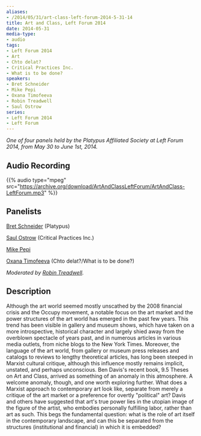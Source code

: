 ```yaml
---
aliases:
- /2014/05/31/art-class-left-forum-2014-5-31-14
title: Art and Class, Left Forum 2014
date: 2014-05-31
media-type:
- audio
tags:
- Left Forum 2014
- Art
- Chto delat?
- Critical Practices Inc.
- What is to be done?
speakers:
- Bret Schneider
- Mike Pepi
- Oxana Timofeeva
- Robin Treadwell
- Saul Ostrow
series:
- Left Forum 2014
- Left Forum
---
```


_One of four panels held by the Platypus Affiliated Society at Left Forum 2014, from May 30 to June 1st, 2014._

## Audio Recording

{{% audio type="mpeg" src="https://archive.org/download/ArtAndClassLeftForum/ArtAndClass-LeftForum.mp3" %}}


## Panelists

[Bret Schneider](/speakers/bret-schneider/) (Platypus)

[Saul Ostrow](/speakers/saul-ostrow/) (Critical Practices Inc.)

[Mike Pepi](/speakers/mike-pepi/)

[Oxana Timofeeva](/speakers/oxana-timofeeva/) (Chto delat?/What is to be done?)

_Moderated by [Robin Treadwell](/speakers/robin-treadwell)._



## Description

Although the art world seemed mostly unscathed by the 2008 financial crisis and the Occupy movement, a notable focus on the art market and the power structures of the art world has emerged in the past few years. This trend has been visible in gallery and museum shows, which have taken on a more introspective, historical character and largely shied away from the overblown spectacle of years past, and in numerous articles in various media outlets, from niche blogs to the New York Times. Moreover, the language of the art world, from gallery or museum press releases and catalogs to reviews to lengthy theoretical articles, has long been steeped in Marxist cultural critique, although this influence mostly remains implicit, unstated, and perhaps unconscious. Ben Davis's recent book, 9.5 Theses on Art and Class, arrived as something of an anomaly in this atmosphere. A welcome anomaly, though, and one worth exploring further. What does a Marxist approach to contemporary art look like, separate from merely a critique of the art market or a preference for overtly "political" art? Davis and others have suggested that art's true power lies in the utopian image of the figure of the artist, who embodies personally fulfilling labor, rather than art as such. This begs the fundamental question: what is the role of art itself in the contemporary landscape, and can this be separated from the structures (institutional and financial) in which it is embedded?

